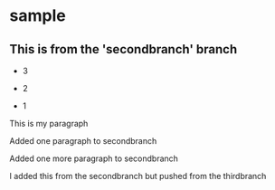 # sample

<h2>This is from the 'secondbranch' branch</h2>
<ul>
  <li>3</li>
</ul>
<ul>
  <li>2</li>
</ul>
<ul>
  <li>1</li>
</ul>
<div>
  <p>This is my paragraph<p>
  <p>Added one paragraph to secondbranch</p>
  <p>Added one more paragraph to secondbranch</p>
  <p>I added this from the secondbranch but pushed from the thirdbranch</p>
</div>
